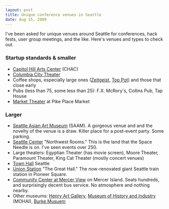 ```yaml
---
layout: post
title: Unique conference venues in Seattle
date: Aug 15, 2009
---
```


I've been asked for unique venues around Seattle for conferences, hack fests, user group meetings, and the like. Here's venues and types to check out.

### Startup standards & smaller

* [Capitol Hill Arts Center](http://www.capitolhillarts.com/) (CHAC)
* [Columbia City Theater](http://www.columbiacitytheater.com/)
* Coffee shops, especially large ones ([Zeitgeist](http://zeitgeistcoffee.com/), [Top Pot](http://www.toppotdoughnuts.com/)) and those that close early
* Pubs (less than 75, some less than 25): F.X. McRory's, Collins Pub, Tap House
* [Market Theater](http://www.unexpectedproductions.org/) at Pike Place Market

### Larger

* [Seattle Asian Art Museum](http://www.seattleartmuseum.org/) (SAAM). A gorgeous venue and and the novelty of the venue is a draw. Killer place for a post-event party. Some parking.
* [Seattle Center](http://www.seattlecenter.com/) "Northwest Rooms."  This is the land that the Space Needle is on. I've seen events over 250.
* Large theaters: Egyptian Theater (has movie screen), Moore Theater, Paramount Theater, King Cat Theater (mostly concert venues)
* [Town Hall](http://www.townhallseattle.org/) Seattle
* [Union Station](http://www.jewelhospitality.com/) "The Great Hall." The now-renovated giant Seattle train station in Pioneer Square.
* [Community Center at Mercer View](http://www.mercergov.org/Page.asp?NavID=1951) on Mercer Island. Seats hundreds, and surprisingly decent bus service. No atmosphere and nothing nearby.
* Other museums: [Henry Art Gallery](http://www.henryart.org/), [Museum of History and Industry](http://www.seattlehistory.org/) (MOHAI), [Burke Musuem](http://www.washington.edu/burkemuseum)